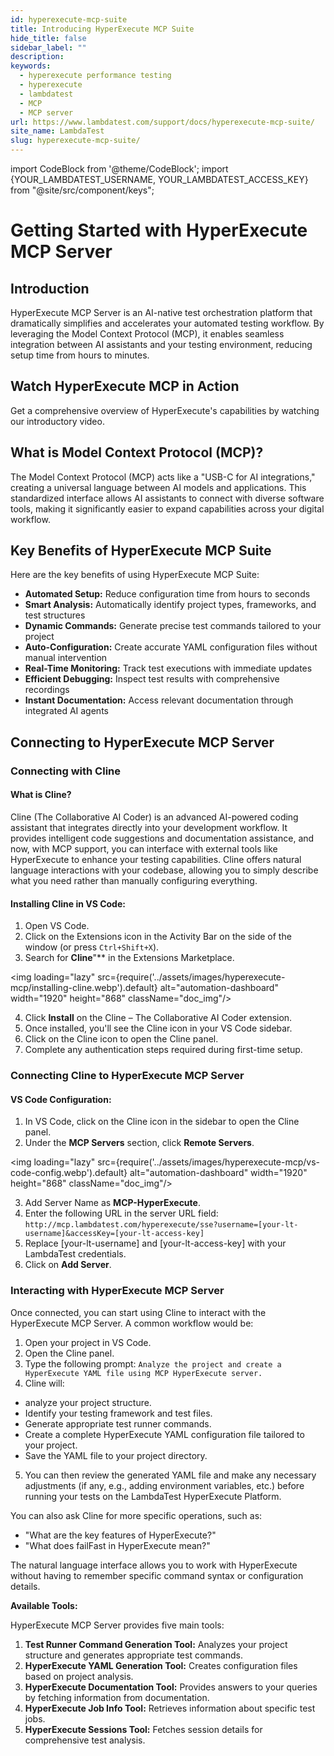 ```yaml
---
id: hyperexecute-mcp-suite
title: Introducing HyperExecute MCP Suite
hide_title: false
sidebar_label: ""
description:  
keywords:
  - hyperexecute performance testing
  - hyperexecute
  - lambdatest
  - MCP
  - MCP server
url: https://www.lambdatest.com/support/docs/hyperexecute-mcp-suite/
site_name: LambdaTest
slug: hyperexecute-mcp-suite/
---
```


import CodeBlock from '@theme/CodeBlock';
import {YOUR_LAMBDATEST_USERNAME, YOUR_LAMBDATEST_ACCESS_KEY} from "@site/src/component/keys";

<script type="application/ld+json"
      dangerouslySetInnerHTML={{ __html: JSON.stringify({
       "@context": "https://schema.org",
        "@type": "BreadcrumbList",
        "itemListElement": [{
          "@type": "ListItem",
          "position": 1,
          "name": "Home",
          "item": "https://www.lambdatest.com"
        },{
          "@type": "ListItem",
          "position": 2,
          "name": "Support",
          "item": "https://www.lambdatest.com/support/docs/"
        },{
          "@type": "ListItem",
          "position": 3,
          "name": "Languages and Framework",
          "item": "https://www.lambdatest.com/support/docs/hyperexecute-mcp-suite/"
        }]
      })
    }}
></script>

# Getting Started with HyperExecute MCP Server

## Introduction 

HyperExecute MCP Server is an AI-native test orchestration platform that dramatically simplifies and accelerates your automated testing workflow. By leveraging the Model Context Protocol (MCP), it enables seamless integration between AI assistants and your testing environment, reducing setup time from hours to minutes.

## Watch HyperExecute MCP in Action​

Get a comprehensive overview of HyperExecute's capabilities by watching our introductory video.

<div className="ytframe"> 
<div className="youtube" data-embed="ZurBm9DvuFI">
    <div className="play-button"></div>
</div>
</div>


## What is Model Context Protocol (MCP)?

The Model Context Protocol (MCP) acts like a "USB-C for AI integrations," creating a universal language between AI models and applications. This standardized interface allows AI assistants to connect with diverse software tools, making it significantly easier to expand capabilities across your digital workflow.

## Key Benefits of HyperExecute MCP Suite

Here are the key benefits of using HyperExecute MCP Suite:

- **Automated Setup:** Reduce configuration time from hours to seconds
- **Smart Analysis:** Automatically identify project types, frameworks, and test structures
- **Dynamic Commands:** Generate precise test commands tailored to your project
- **Auto-Configuration:** Create accurate YAML configuration files without manual intervention
- **Real-Time Monitoring:** Track test executions with immediate updates
- **Efficient Debugging:** Inspect test results with comprehensive recordings
- **Instant Documentation:** Access relevant documentation through integrated AI agents

## Connecting to HyperExecute MCP Server

### Connecting with Cline

#### What is Cline?

Cline (The Collaborative AI Coder) is an advanced AI-powered coding assistant that integrates directly into your development workflow. It provides intelligent code suggestions and documentation assistance, and now, with MCP support, you can interface with external tools like HyperExecute to enhance your testing capabilities. Cline offers natural language interactions with your codebase, allowing you to simply describe what you need rather than manually configuring everything.

#### Installing Cline in VS Code:

1. Open VS Code.
2. Click on the Extensions icon in the Activity Bar on the side of the window (or press `Ctrl+Shift+X`).
3. Search for **Cline**"** in the Extensions Marketplace.

<img loading="lazy" src={require('../assets/images/hyperexecute-mcp/installing-cline.webp').default} alt="automation-dashboard"  width="1920" height="868" className="doc_img"/>

4. Click **Install** on the Cline – The Collaborative AI Coder extension.
5. Once installed, you'll see the Cline icon in your VS Code sidebar.
6. Click on the Cline icon to open the Cline panel.
7. Complete any authentication steps required during first-time setup.

### Connecting Cline to HyperExecute MCP Server

#### VS Code Configuration:

1. In VS Code, click on the Cline icon in the sidebar to open the Cline panel.
2. Under the **MCP Servers** section, click **Remote Servers**.

<img loading="lazy" src={require('../assets/images/hyperexecute-mcp/vs-code-config.webp').default} alt="automation-dashboard"  width="1920" height="868" className="doc_img"/>

3. Add Server Name as **MCP-HyperExecute**.
4. Enter the following URL in the server URL field: `http://mcp.lambdatest.com/hyperexecute/sse?username=[your-lt-username]&accessKey=[your-lt-access-key]`
6. Replace [your-lt-username] and [your-lt-access-key] with your LambdaTest credentials.
7. Click on **Add Server**.

### Interacting with HyperExecute MCP Server

Once connected, you can start using Cline to interact with the HyperExecute MCP Server. A common workflow would be:

1. Open your project in VS Code.
2. Open the Cline panel.
3. Type the following prompt: `Analyze the project and create a HyperExecute YAML file using MCP HyperExecute server.`
4. Cline will:
- analyze your project structure.
- Identify your testing framework and test files.
- Generate appropriate test runner commands.
- Create a complete HyperExecute YAML configuration file tailored to your project.
- Save the YAML file to your project directory.
5. You can then review the generated YAML file and make any necessary adjustments (if any, e.g., adding environment variables, etc.) before running your tests on the LambdaTest HyperExecute Platform.

You can also ask Cline for more specific operations, such as:

- "What are the key features of HyperExecute?"
- "What does failFast in HyperExecute mean?"

The natural language interface allows you to work with HyperExecute without having to remember specific command syntax or configuration details.

**Available Tools:**

HyperExecute MCP Server provides five main tools:

1. **Test Runner Command Generation Tool:** Analyzes your project structure and generates appropriate test commands.
2. **HyperExecute YAML Generation Tool:** Creates configuration files based on project analysis.
3. **HyperExecute Documentation Tool:** Provides answers to your queries by fetching information from documentation.
4. **HyperExecute Job Info Tool:** Retrieves information about specific test jobs.
5. **HyperExecute Sessions Tool:** Fetches session details for comprehensive test analysis.






